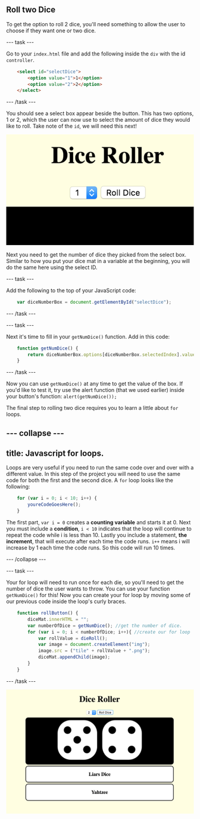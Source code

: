 ## Roll two Dice

To get the option to roll 2 dice, you'll need something to allow the user to choose if they want one or two dice. 

--- task ---

Go to your `index.html` file and add the following inside the `div` with the id `controller`.

```html
    <select id="selectDice">
        <option value="1">1</option>
        <option value="2">2</option>
    </select>
```

--- /task ---

You should see a select box appear beside the button. This has two options, 1 or 2, which the user can now use to select the amount of dice they would like to roll. Take note of the `id`, we will need this next!

![Image of the select box next to the button](images/selectBox.png)

Next you need to get the number of dice they picked from the select box. Similar to how you put your dice mat in a variable at the beginning, you will do the same here using the select ID. 

--- task ---

Add the following to the top of your JavaScript code:

```javascript
    var diceNumberBox = document.getElementById("selectDice");
```

--- /task ---

--- task ---

Next it's time to fill in your `getNumDice()` function. Add in this code:

```javascript
    function getNumDice() {
        return diceNumberBox.options[diceNumberBox.selectedIndex].value;
    }
```

--- /task ---

Now you can use `getNumDice()` at any time to get the value of the box. If you'd like to test it, try use the alert function (that we used earlier) inside your button's function: `alert(getNumDice());`

The final step to rolling two dice requires you to learn a little about `for` loops.

--- collapse ---
---
title: Javascript for loops.
---

Loops are very useful if you need to run the same code over and over with a different value. In this step of the project you will need to use the same code for both the first and the second dice. A `for` loop looks like the following:

```javascript
    for (var i = 0; i < 10; i++) {
        youreCodeGoesHere();
    }
```

The first part, `var i = 0` creates a **counting variable** and starts it at 0. Next you must include a **condition**, `i < 10`  indicates that the loop will continue to repeat the code while i is less than 10. Lastly you include a statement, **the increment**, that will execute after each time the code runs. `i++` means i will increase by 1 each time the code runs. So this code will run 10 times.

--- /collapse ---

--- task ---

Your for loop will need to run once for each die, so you'll need to get the number of dice the user wants to throw. You can use your function `getNumDice()` for this! Now you can create your for loop by moving some of our previous code inside the loop's curly braces.

```javascript
    function rollButton() {
        diceMat.innerHTML = "";
        var numberOfDice = getNumDice(); //get the number of dice.
        for (var i = 0; i < numberOfDice; i++){ //create our for loop
            var rollValue = dieRoll();
            var image = document.createElement("img");
            image.src = ("tile" + rollValue + ".png");
            diceMat.appendChild(image);
        }
    }
```

--- /task ---

![Image of the project at the end of this step](images/step4Image.png)